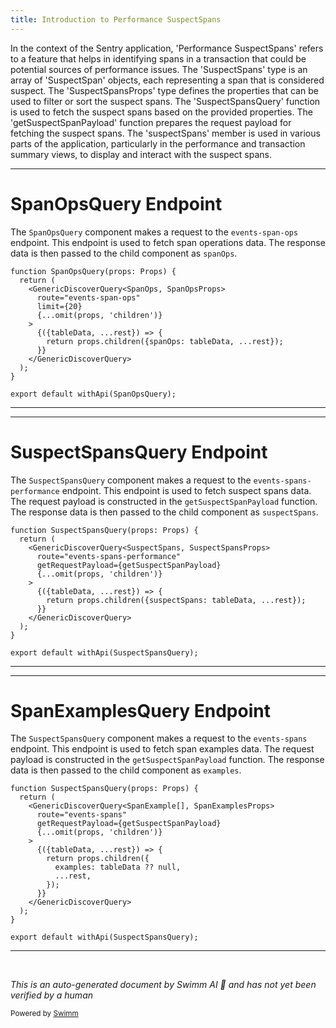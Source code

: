 ```yaml
---
title: Introduction to Performance SuspectSpans
---
```

In the context of the Sentry application, 'Performance SuspectSpans' refers to a feature that helps in identifying spans in a transaction that could be potential sources of performance issues. The 'SuspectSpans' type is an array of 'SuspectSpan' objects, each representing a span that is considered suspect. The 'SuspectSpansProps' type defines the properties that can be used to filter or sort the suspect spans. The 'SuspectSpansQuery' function is used to fetch the suspect spans based on the provided properties. The 'getSuspectSpanPayload' function prepares the request payload for fetching the suspect spans. The 'suspectSpans' member is used in various parts of the application, particularly in the performance and transaction summary views, to display and interact with the suspect spans.

<SwmSnippet path="/static/app/utils/performance/suspectSpans/spanOpsQuery.tsx" line="23">

---

# SpanOpsQuery Endpoint

The `SpanOpsQuery` component makes a request to the `events-span-ops` endpoint. This endpoint is used to fetch span operations data. The response data is then passed to the child component as `spanOps`.

```tsx
function SpanOpsQuery(props: Props) {
  return (
    <GenericDiscoverQuery<SpanOps, SpanOpsProps>
      route="events-span-ops"
      limit={20}
      {...omit(props, 'children')}
    >
      {({tableData, ...rest}) => {
        return props.children({spanOps: tableData, ...rest});
      }}
    </GenericDiscoverQuery>
  );
}

export default withApi(SpanOpsQuery);
```

---

</SwmSnippet>

<SwmSnippet path="/static/app/utils/performance/suspectSpans/suspectSpansQuery.tsx" line="55">

---

# SuspectSpansQuery Endpoint

The `SuspectSpansQuery` component makes a request to the `events-spans-performance` endpoint. This endpoint is used to fetch suspect spans data. The request payload is constructed in the `getSuspectSpanPayload` function. The response data is then passed to the child component as `suspectSpans`.

```tsx
function SuspectSpansQuery(props: Props) {
  return (
    <GenericDiscoverQuery<SuspectSpans, SuspectSpansProps>
      route="events-spans-performance"
      getRequestPayload={getSuspectSpanPayload}
      {...omit(props, 'children')}
    >
      {({tableData, ...rest}) => {
        return props.children({suspectSpans: tableData, ...rest});
      }}
    </GenericDiscoverQuery>
  );
}

export default withApi(SuspectSpansQuery);
```

---

</SwmSnippet>

<SwmSnippet path="/static/app/utils/performance/suspectSpans/spanExamplesQuery.tsx" line="42">

---

# SpanExamplesQuery Endpoint

The `SuspectSpansQuery` component makes a request to the `events-spans` endpoint. This endpoint is used to fetch span examples data. The request payload is constructed in the `getSuspectSpanPayload` function. The response data is then passed to the child component as `examples`.

```tsx
function SuspectSpansQuery(props: Props) {
  return (
    <GenericDiscoverQuery<SpanExample[], SpanExamplesProps>
      route="events-spans"
      getRequestPayload={getSuspectSpanPayload}
      {...omit(props, 'children')}
    >
      {({tableData, ...rest}) => {
        return props.children({
          examples: tableData ?? null,
          ...rest,
        });
      }}
    </GenericDiscoverQuery>
  );
}

export default withApi(SuspectSpansQuery);
```

---

</SwmSnippet>

&nbsp;

*This is an auto-generated document by Swimm AI 🌊 and has not yet been verified by a human*

<SwmMeta version="3.0.0" repo-id="Z2l0aHViJTNBJTNBZGVtby1zZW50cnklM0ElM0Fzd2ltbWlv" repo-name="demo-sentry"><sup>Powered by [Swimm](/)</sup></SwmMeta>

